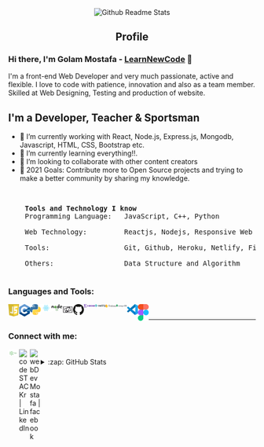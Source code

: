 <p align="center">
    <img width="100px" src="https://res.cloudinary.com/anuraghazra/image/upload/v1594908242/logo_ccswme.svg" align="center" alt="Github Readme Stats" />
    <h2 align="center">Profile</h2>
</p>

### Hi there, I'm Golam Mostafa - [LearnNewCode][website] 👋

<div>
    <p>
        I'm a front-end Web Developer and very much passionate, active and flexible. I love to code with patience, innovation and also as a team member. Skilled at Web Designing, Testing and production of website.
    </p>
</div>

## I'm a Developer, Teacher & Sportsman

- 🔭 I’m currently working with React, Node.js, Express.js, Mongodb, Javascript, HTML, CSS, Bootstrap etc.
- 🌱 I’m currently learning everything!!.
- 👯 I’m looking to collaborate with other content creators
- 🥅 2021 Goals: Contribute more to Open Source projects and trying to make a better community by sharing my knowledge.

<br />

<pre>
    <strong>Tools and Technology I know</strong>
    Programming Language:   JavaScript, C++, Python </br>
    Web Technology:         Reactjs, Nodejs, Responsive Web Design</br>
    Tools:                  Git, Github, Heroku, Netlify, Firebase, MongoDB, VS code, Figma. </br>
    Others:                 Data Structure and Algorithm </br>
</pre>

### Languages and Tools:

<div>
    <img align="left" width="22px" src="images/js.svg" alt="javascript" />
    <img align="left" width="22px" src="images/cpp.svg" alt="javascript" />
    <img align="left" width="22px" src="images/python.svg" alt="javascript" />
    <img align="left" width="22px" src="images/react.svg" alt="javascript" />
    <img align="left" width="22px" src="images/node.svg" alt="javascript" />
    <img align="left" width="22px" src="images/web.svg" alt="javascript" />
    <img align="left" width="22px" src="images/git.svg" alt="javascript" />
    <img align="left" width="22px" src="images/heroku.svg" alt="javascript" />
    <img align="left" width="22px" src="images/netlify.svg" alt="javascript" />
    <img align="left" width="22px" src="images/firebase.svg" alt="javascript" />
    <img align="left" width="22px" src="images/mongo.svg" alt="javascript" />
    <img align="left" width="22px" src="images/vsCode.svg" alt="javascript" />
    <img align="left" width="22px" src="images/figma.svg" alt="javascript" />
</div>
<br />

---

### Connect with me:

[<img align="left" alt="Learn New Code" width="22px" src="images/blog.png" />][website]
[<img align="left" alt="codeSTACKr | LinkedIn" width="22px" src="https://cdn.jsdelivr.net/npm/simple-icons@v3/icons/linkedin.svg" />][linkedin]
[<img align="left" alt="webDevMostafa | facebook" width="22px" src="https://www.pinclipart.com/picdir/middle/148-1481304_facebook-icon-circle-black-vector-clipart.png" />][facebook]

<br />

<details>
  <summary>:zap: GitHub Stats</summary>

  <img align="left" alt="codeSTACKr's GitHub Stats" src="https://github-readme-stats.vercel.app/api/?username=golammostafa13&theme=tokyonight&showicons=true" />

</details>

<!-- [![My GitHub Stats](https://github-readme-stats.vercel.app/api/?username=jasongaylord&count_private=true&theme=tokyonight&showicons=true)]()
[![My GitHub Language Stats](https://github-readme-stats.vercel.app/api/top-langs/?username=jasongaylord&langs_count=5&theme=tokyonight)]() -->

[website]: https://learn-new-thing.netlify.app/
[linkedin]: https://linkedin.com/in/codeSTACKr
[facebook]: https://facebook.com/https://www.facebook.com/webDevMostafa/
